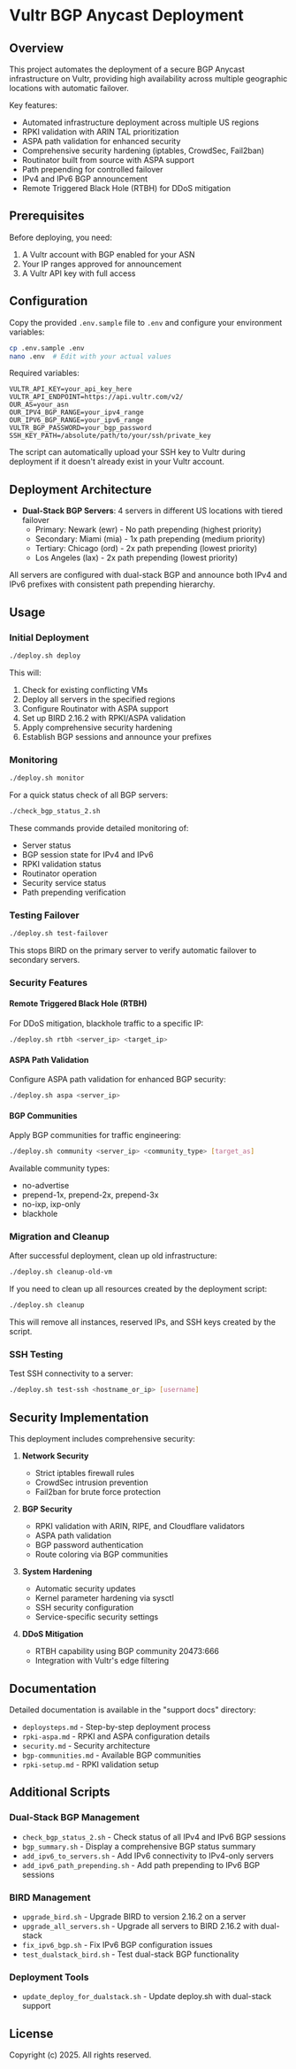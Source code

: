 # Vultr BGP Anycast Deployment

## Overview
This project automates the deployment of a secure BGP Anycast infrastructure on Vultr, providing high availability across multiple geographic locations with automatic failover.

Key features:
- Automated infrastructure deployment across multiple US regions
- RPKI validation with ARIN TAL prioritization
- ASPA path validation for enhanced security
- Comprehensive security hardening (iptables, CrowdSec, Fail2ban)
- Routinator built from source with ASPA support
- Path prepending for controlled failover
- IPv4 and IPv6 BGP announcement
- Remote Triggered Black Hole (RTBH) for DDoS mitigation

## Prerequisites
Before deploying, you need:
1. A Vultr account with BGP enabled for your ASN
2. Your IP ranges approved for announcement
3. A Vultr API key with full access

## Configuration
Copy the provided `.env.sample` file to `.env` and configure your environment variables:

```bash
cp .env.sample .env
nano .env  # Edit with your actual values
```

Required variables:
```
VULTR_API_KEY=your_api_key_here
VULTR_API_ENDPOINT=https://api.vultr.com/v2/
OUR_AS=your_asn
OUR_IPV4_BGP_RANGE=your_ipv4_range
OUR_IPV6_BGP_RANGE=your_ipv6_range
VULTR_BGP_PASSWORD=your_bgp_password
SSH_KEY_PATH=/absolute/path/to/your/ssh/private_key
```

The script can automatically upload your SSH key to Vultr during deployment if it doesn't already exist in your Vultr account.

## Deployment Architecture
- **Dual-Stack BGP Servers**: 4 servers in different US locations with tiered failover
  - Primary: Newark (ewr) - No path prepending (highest priority)
  - Secondary: Miami (mia) - 1x path prepending (medium priority)
  - Tertiary: Chicago (ord) - 2x path prepending (lowest priority)
  - Los Angeles (lax) - 2x path prepending (lowest priority)
  
All servers are configured with dual-stack BGP and announce both IPv4 and IPv6 prefixes with consistent path prepending hierarchy.

## Usage

### Initial Deployment
```bash
./deploy.sh deploy
```
This will:
1. Check for existing conflicting VMs
2. Deploy all servers in the specified regions
3. Configure Routinator with ASPA support
4. Set up BIRD 2.16.2 with RPKI/ASPA validation
5. Apply comprehensive security hardening
6. Establish BGP sessions and announce your prefixes

### Monitoring
```bash
./deploy.sh monitor
```

For a quick status check of all BGP servers:
```bash
./check_bgp_status_2.sh
```

These commands provide detailed monitoring of:
- Server status
- BGP session state for IPv4 and IPv6
- RPKI validation status
- Routinator operation
- Security service status
- Path prepending verification

### Testing Failover
```bash
./deploy.sh test-failover
```
This stops BIRD on the primary server to verify automatic failover to secondary servers.

### Security Features

#### Remote Triggered Black Hole (RTBH)
For DDoS mitigation, blackhole traffic to a specific IP:
```bash
./deploy.sh rtbh <server_ip> <target_ip>
```

#### ASPA Path Validation
Configure ASPA path validation for enhanced BGP security:
```bash
./deploy.sh aspa <server_ip>
```

#### BGP Communities
Apply BGP communities for traffic engineering:
```bash
./deploy.sh community <server_ip> <community_type> [target_as]
```
Available community types:
- no-advertise
- prepend-1x, prepend-2x, prepend-3x
- no-ixp, ixp-only
- blackhole

### Migration and Cleanup
After successful deployment, clean up old infrastructure:
```bash
./deploy.sh cleanup-old-vm
```

If you need to clean up all resources created by the deployment script:
```bash
./deploy.sh cleanup
```
This will remove all instances, reserved IPs, and SSH keys created by the script.

### SSH Testing
Test SSH connectivity to a server:
```bash
./deploy.sh test-ssh <hostname_or_ip> [username]
```

## Security Implementation
This deployment includes comprehensive security:

1. **Network Security**
   - Strict iptables firewall rules
   - CrowdSec intrusion prevention
   - Fail2ban for brute force protection

2. **BGP Security**
   - RPKI validation with ARIN, RIPE, and Cloudflare validators
   - ASPA path validation
   - BGP password authentication
   - Route coloring via BGP communities

3. **System Hardening**
   - Automatic security updates
   - Kernel parameter hardening via sysctl
   - SSH security configuration
   - Service-specific security settings

4. **DDoS Mitigation**
   - RTBH capability using BGP community 20473:666
   - Integration with Vultr's edge filtering

## Documentation
Detailed documentation is available in the "support docs" directory:
- `deploysteps.md` - Step-by-step deployment process
- `rpki-aspa.md` - RPKI and ASPA configuration details
- `security.md` - Security architecture
- `bgp-communities.md` - Available BGP communities
- `rpki-setup.md` - RPKI validation setup

## Additional Scripts

### Dual-Stack BGP Management
- `check_bgp_status_2.sh` - Check status of all IPv4 and IPv6 BGP sessions
- `bgp_summary.sh` - Display a comprehensive BGP status summary
- `add_ipv6_to_servers.sh` - Add IPv6 connectivity to IPv4-only servers
- `add_ipv6_path_prepending.sh` - Add path prepending to IPv6 BGP sessions

### BIRD Management
- `upgrade_bird.sh` - Upgrade BIRD to version 2.16.2 on a server
- `upgrade_all_servers.sh` - Upgrade all servers to BIRD 2.16.2 with dual-stack
- `fix_ipv6_bgp.sh` - Fix IPv6 BGP configuration issues
- `test_dualstack_bird.sh` - Test dual-stack BGP functionality

### Deployment Tools
- `update_deploy_for_dualstack.sh` - Update deploy.sh with dual-stack support

## License
Copyright (c) 2025. All rights reserved.